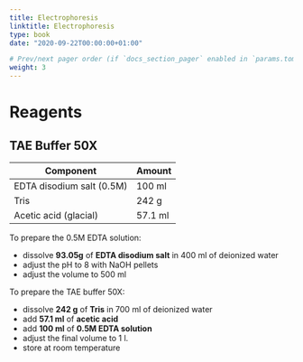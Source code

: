```yaml
---
title: Electrophoresis
linktitle: Electrophoresis
type: book
date: "2020-09-22T00:00:00+01:00"

# Prev/next pager order (if `docs_section_pager` enabled in `params.toml`)
weight: 3
---
```


# Reagents
## TAE Buffer 50X

| Component                 | Amount  |
|---------------------------|---------|
| EDTA disodium salt (0.5M) | 100 ml  |
| Tris                      | 242 g   |
| Acetic acid (glacial)     | 57.1 ml |


To prepare the 0.5M EDTA solution:
- dissolve **93.05g** of **EDTA disodium salt** in 400 ml of deionized water
- adjust the pH to 8 with NaOH pellets
- adjust the volume to 500 ml

To prepare the TAE buffer 50X:
- dissolve **242 g** of **Tris** in 700 ml of deionized water
- add  **57.1 ml** of **acetic acid**
- add **100 ml** of **0.5M EDTA solution**
- adjust the final volume to 1 l.
- store at room temperature
